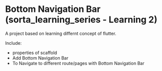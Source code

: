 # Bottom Navigation Bar (sorta_learning_series - Learning 2)

A project based on learning differnt concept of flutter.

Include:
 - properties of scaffold
 - Add Bottom Navigation Bar
 - To Navigate to different route/pages with Bottom Navigation Bar
